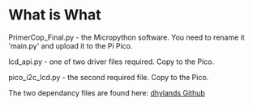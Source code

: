 # What is What

PrimerCop_Final.py - the Micropython software.  You need to rename it
'main.py' and upload it to the Pi Pico.

lcd_api.py - one of two driver files required.  Copy to the Pico.

pico_i2c_lcd.py - the second required file.  Copy to the Pico.

The two dependancy files are found here: [dhylands Github](https://github.com/dhylands/python_lcd)
